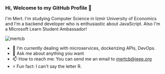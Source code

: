 ### Hi, Welcome to my GitHub Profile 👋

I'm Mert. I'm studying Computer Science in Izmir University of Economics and I'm a backend developer who is enthusiastic about JavaScript. Also I'm a Microsoft Learn Student Ambassador! 


<p align="left"> <img src="https://komarev.com/ghpvc/?username=mertcb" alt="mertcb" /> </p>

- 🌱 I’m currently dealing with microservices, dockerizing APIs, DevOps.
- 💬 Ask me about anything you want
- 📫 How to reach me: You can send me an email to [mertcb@ieee.org](mailto://mertcb@ieee.org)
- ⚡ Fun fact: I can't say the letter R.

